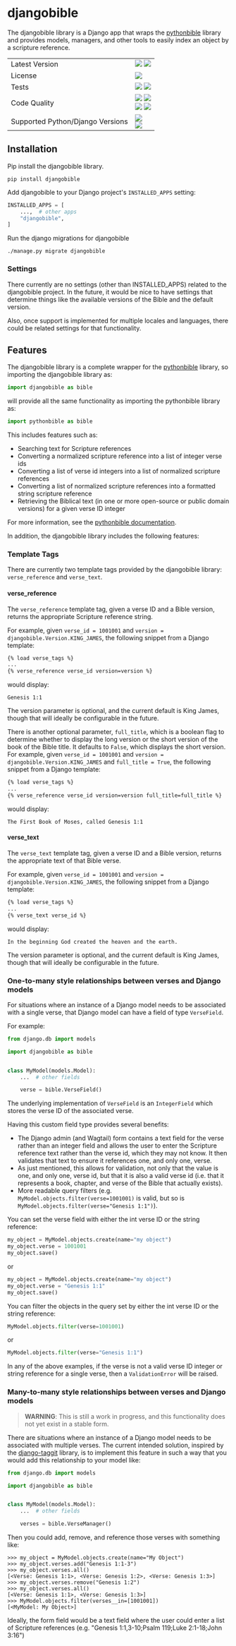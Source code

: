 # djangobible

The djangobible library is a Django app that wraps the [pythonbible](https://github.com/avendesora/pythonbible) library and provides models, managers, and other tools to easily index an object by a scripture reference.

<table>
    <tr>
        <td>Latest Version</td>
        <td>
            <a href="https://pypi.org/project/djangobible/"><img src="https://img.shields.io/pypi/v/djangobible?color=gold&logo=pypi&logoColor=lightgray"></a>
            <img src="https://img.shields.io/pypi/dm/djangobible?color=gold">
        </td>
    </tr>
    <tr>
        <td>License</td>
        <td><a href="https://opensource.org/licenses/MIT"><img src="https://img.shields.io/badge/license-MIT-orange.svg"></a></td>
    </tr>
    <tr>
        <td>Tests</td>
        <td>
            <img src="https://github.com/avendesora/djangobible/workflows/Django%20CI/badge.svg">
            <a href="https://www.codacy.com/gh/avendesora/djangobible/dashboard?utm_source=github.com&utm_medium=referral&utm_content=avendesora/djangobible&utm_campaign=Badge_Coverage"><img src="https://app.codacy.com/project/badge/Coverage/83a28131bf6642ed9e439344122686fc"></a>
        </td>
    </tr>
    <tr>
        <td>Code Quality</td>
        <td>
            <img src="https://github.com/avendesora/djangobible/workflows/CodeQL/badge.svg">
            <a href="https://app.codacy.com/gh/avendesora/djangobible?utm_source=github.com&utm_medium=referral&utm_content=avendesora/djangobible&utm_campaign=Badge_Grade_Settings"><img src="https://api.codacy.com/project/badge/Grade/ca34603bdaf8446ba288430b69092093"></a><br/>
            <a href="https://results.pre-commit.ci/latest/github/avendesora/djangobible/main"><img src="https://results.pre-commit.ci/badge/github/avendesora/djangobible/main.svg"></a>
            <a href="https://github.com/psf/black"><img src="https://img.shields.io/badge/code%20style-black-000000.svg"></a>
        </td>
    </tr>
    <tr>
        <td>Supported Python/Django Versions</td>
        <td>
            <a href="https://www.python.org/downloads/"><img src="https://img.shields.io/badge/python-3.7%20%7C%203.8%20%7C%203.9%20%7C%203.10%20%7C%203.11-blue?logo=python&logoColor=lightgray"></a><br />
            <a href="https://www.djangoproject.com/download/"><img src="https://img.shields.io/badge/Django-3.2%20%7C%204.0%20%7C%204.1%20%7C%204.2-blue"></a>
        </td>
    </tr>
</table>

## Installation

Pip install the djangobible library.

```shell script
pip install djangobible
```

Add djangobible to your Django project's ``INSTALLED_APPS`` setting:

```python
INSTALLED_APPS = [
    ...,  # other apps
    "djangobible",
]
```

Run the django migrations for djangobible

```shell script
./manage.py migrate djangobible
```

### Settings

There currently are no settings (other than INSTALLED_APPS) related to the djangobible project. In the future, it would be nice to have settings that determine things like the available versions of the Bible and the default version.

Also, once support is implemented for multiple locales and languages, there could be related settings for that functionality.

## Features

The djangobible library is a complete wrapper for the [pythonbible](https://github.com/avendesora/pythonbible) library, so importing the djangobible library as:

```python
import djangobible as bible
```

will provide all the same functionality as importing the pythonbible library as:

```python
import pythonbible as bible
```

This includes features such as:
- Searching text for Scripture references
- Converting a normalized scripture reference into a list of integer verse ids
- Converting a list of verse id integers into a list of normalized scripture references
- Converting a list of normalized scripture references into a formatted string scripture reference
- Retrieving the Biblical text (in one or more open-source or public domain versions) for a given verse ID integer

For more information, see the [pythonbible documentation](https://github.com/avendesora/pythonbible).

In addition, the djangobible library includes the following features:

### Template Tags

There are currently two template tags provided by the djangobible library: ``verse_reference`` and ``verse_text``.

#### verse_reference

The ``verse_reference`` template tag, given a verse ID and a Bible version, returns the appropriate Scripture reference string.

For example, given ``verse_id = 1001001`` and ``version = djangobible.Version.KING_JAMES``, the following snippet from a Django template:

```html
{% load verse_tags %}
...
{% verse_reference verse_id version=version %}
```

would display:

```
Genesis 1:1
```

The version parameter is optional, and the current default is King James, though that will ideally be configurable in the future.

There is another optional parameter, ``full_title``, which is a boolean flag to determine whether to display the long version or the short version of the book of the Bible title. It defaults to ``False``, which displays the short version. For example, given ``verse_id = 1001001`` and ``version = djangobible.Version.KING_JAMES`` and ``full_title = True``, the following snippet from a Django template:

```html
{% load verse_tags %}
...
{% verse_reference verse_id version=version full_title=full_title %}
```

would display:

```
The First Book of Moses, called Genesis 1:1
```

#### verse_text

The ``verse_text`` template tag, given a verse ID and a Bible version, returns the appropriate text of that Bible verse.

For example, given ``verse_id = 1001001`` and ``version = djangobible.Version.KING_JAMES``, the following snippet from a Django template:

```html
{% load verse_tags %}
...
{% verse_text verse_id %}
```

would display:

```
In the beginning God created the heaven and the earth.
```

The version parameter is optional, and the current default is King James, though that will ideally be configurable in the future.

### One-to-many style relationships between verses and Django models

For situations where an instance of a Django model needs to be associated with a single verse, that Django model can have a field of type ``VerseField``.

For example:

```python
from django.db import models

import djangobible as bible


class MyModel(models.Model):
    ...  # other fields

    verse = bible.VerseField()
```

The underlying implementation of ``VerseField`` is an ``IntegerField`` which stores the verse ID of the associated verse.

Having this custom field type provides several benefits:
- The Django admin (and Wagtail) form contains a text field for the verse rather than an integer field and allows the user to enter the Scripture reference text rather than the verse id, which they may not know. It then validates that text to ensure it references one, and only one, verse.
- As just mentioned, this allows for validation, not only that the value is one, and only one, verse id, but that it is also a valid verse id (i.e. that it represents a book, chapter, and verse of the Bible that actually exists).
- More readable query filters (e.g. ``MyModel.objects.filter(verse=1001001)`` is valid, but so is ``MyModel.objects.filter(verse="Genesis 1:1")``).

You can set the verse field with either the int verse ID or the string reference:

```python
my_object = MyModel.objects.create(name="my object")
my_object.verse = 1001001
my_object.save()
```

or

```python
my_object = MyModel.objects.create(name="my object")
my_object.verse = "Genesis 1:1"
my_object.save()
```

You can filter the objects in the query set by either the int verse ID or the string reference:

```python
MyModel.objects.filter(verse=1001001)
```

or

```python
MyModel.objects.filter(verse="Genesis 1:1")
```

In any of the above examples, if the verse is not a valid verse ID integer or string reference for a single verse, then a ``ValidationError`` will be raised.

### Many-to-many style relationships between verses and Django models

> **WARNING**: This is still a work in progress, and this functionality does not yet exist in a stable form.

There are situations where an instance of a Django model needs to be associated with multiple verses. The current intended solution, inspired by the [django-taggit](https://github.com/jazzband/django-taggit) library, is to implement this feature in such a way that you would add this relationship to your model like:

```python
from django.db import models

import djangobible as bible


class MyModel(models.Model):
    ...  # other fields

    verses = bible.VerseManager()
```

Then you could add, remove, and reference those verses with something like:

```
>>> my_object = MyModel.objects.create(name="My Object")
>>> my_object.verses.add("Genesis 1:1-3")
>>> my_object.verses.all()
[<Verse: Genesis 1:1>, <Verse: Genesis 1:2>, <Verse: Genesis 1:3>]
>>> my_object.verses.remove("Genesis 1:2")
>>> my_object.verses.all()
[<Verse: Genesis 1:1>, <Verse: Genesis 1:3>]
>>> MyModel.objects.filter(verses__in=[1001001])
[<MyModel: My Object>]
```

Ideally, the form field would be a text field where the user could enter a list of Scripture references (e.g. "Genesis 1:1,3-10;Psalm 119;Luke 2:1-18;John 3:16")
